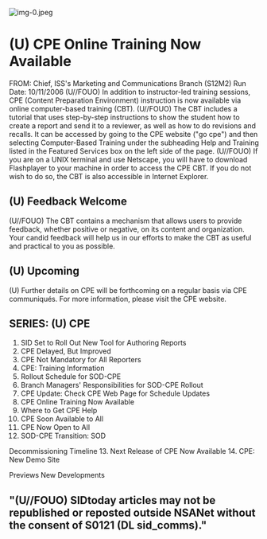 ![img-0.jpeg](img-0.jpeg)

# (U) CPE Online Training Now Available 

FROM:
Chief, ISS's Marketing and Communications Branch (S12M2)
Run Date: 10/11/2006
(U//FOUO) In addition to instructor-led training sessions, CPE (Content Preparation Environment) instruction is now available via online computer-based training (CBT).
(U//FOUO) The CBT includes a tutorial that uses step-by-step instructions to show the student how to create a report and send it to a reviewer, as well as how to do revisions and recalls. It can be accessed by going to the CPE website ("go cpe") and then selecting Computer-Based Training under the subheading Help and Training listed in the Featured Services box on the left side of the page.
(U//FOUO) If you are on a UNIX terminal and use Netscape, you will have to download Flashplayer to your machine in order to access the CPE CBT. If you do not wish to do so, the CBT is also accessible in Internet Explorer.

## (U) Feedback Welcome

(U//FOUO) The CBT contains a mechanism that allows users to provide feedback, whether positive or negative, on its content and organization. Your candid feedback will help us in our efforts to make the CBT as useful and practical to you as possible.

## (U) Upcoming

(U) Further details on CPE will be forthcoming on a regular basis via CPE communiqués. For more information, please visit the CPE website.

## SERIES: (U) CPE

1. SID Set to Roll Out New Tool for Authoring Reports
2. CPE Delayed, But Improved
3. CPE Not Mandatory for All Reporters
4. CPE: Training Information
5. Rollout Schedule for SOD-CPE
6. Branch Managers' Responsibilities for SOD-CPE Rollout
7. CPE Update: Check CPE Web Page for Schedule Updates
8. CPE Online Training Now Available
9. Where to Get CPE Help
10. CPE Soon Available to All
11. CPE Now Open to All
12. SOD-CPE Transition: SOD

Decommissioning Timeline
13. Next Release of CPE Now Available
14. CPE: New Demo Site

Previews New
Developments

## "(U//FOUO) SIDtoday articles may not be republished or reposted outside NSANet without the consent of S0121 (DL sid_comms)."
